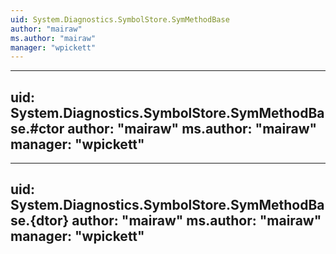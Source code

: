 ```yaml
---
uid: System.Diagnostics.SymbolStore.SymMethodBase
author: "mairaw"
ms.author: "mairaw"
manager: "wpickett"
---
```


---
uid: System.Diagnostics.SymbolStore.SymMethodBase.#ctor
author: "mairaw"
ms.author: "mairaw"
manager: "wpickett"
---

---
uid: System.Diagnostics.SymbolStore.SymMethodBase.{dtor}
author: "mairaw"
ms.author: "mairaw"
manager: "wpickett"
---
